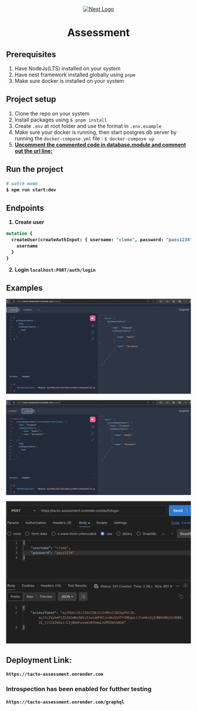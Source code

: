 <p align="center">
  <a href="http://nestjs.com/" target="blank"><img src="https://nestjs.com/img/logo-small.svg" width="120" alt="Nest Logo" /></a>
</p>


<h1 style="text-align: center;" > Assessment</h1>



## Prerequisites
1. Have NodeJs(LTS) installed on your system
2. Have nest framework installed globally using `pnpm`
3. Make sure docker is installed on your system


## Project setup
1. Clone the repo on your system
2. Install packages using `$ pnpm install`
3. Create `.env` at root folder and use the format in `.env.example`
4. Make sure your docker is running, then start postgres db server by running the `docker-compose.yml` file : `$ docker-compose up`
5. <b><u> Uncomment the commented code in database.module and comment out the url line:</u><b>



## Run the project

```bash
# watch mode
$ npm run start:dev

```

## Endpoints
1. Create user  
```graphql
mutation {
  createUser(createAuthInput: { username: "clemo", password: "pass1234"}) {
    username
  }
}
```
2. Login `localhost:PORT/auth/login`

## Examples

<p align="center">
  <a href="http://nestjs.com/" target="blank"><img src="./static/pic1.png"  alt="Nest Logo" /></a>
</p>

<p align="center">
  <a href="http://nestjs.com/" target="blank"><img src="./static/pic2.png"  alt="Nest Logo" /></a>
</p>

<p align="center">
  <a href="http://nestjs.com/" target="blank"><img src="./static/pic3.png"  alt="Nest Logo" /></a>
</p>

## Deployment Link:
```
https://tacto-assessment.onrender.com
```

### Introspection has been enabled for futther testing
```
https://tacto-assessment.onrender.com/graphql
```
